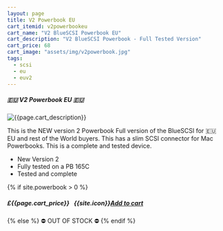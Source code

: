 ```yaml
---
layout: page
title: V2 Powerbook EU
cart_itemid: v2powerbookeu
cart_name: "V2 BlueSCSI Powerbook EU"
cart_description: "V2 BlueSCSI Powerbook - Full Tested Version"
cart_price: 68
cart_image: "assets/img/v2powerbook.jpg"
tags: 
  - scsi
  - eu
  - euv2
---
```


##### 🇪🇺 V2 Powerbook EU 🇪🇺

![{{page.cart_description}}]({{page.cart_image}})

This is the NEW version 2 Powerbook Full version of the BlueSCSI for 🇪🇺 EU and rest of the World buyers. This has a slim SCSI connector for Mac Powerbooks. This is a complete and tested device.

* New Version 2
* Fully tested on a PB 165C
* Tested and complete

{% if site.powerbook > 0 %}
##### £{{page.cart_price}} &nbsp; {{site.icon}}[Add to cart](/cart#{{page.cart_itemid}})
{% else %}
&#9940; OUT OF STOCK &#9940;
{% endif %}